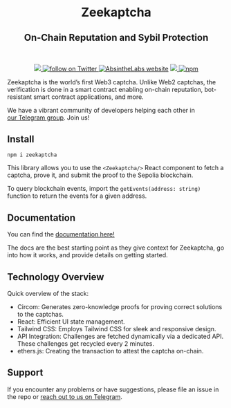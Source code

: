 <!-- <p align="center">
  <a href="https://github.com/AbsintheLabs/zeekaptcha">
    <img src="https://xmtp.org/img/logomark.svg" alt="zeekaptcha logo" width="300"/>
  </a>
</p> -->

<p align="center" style="font-size: 2em; margin-top: 0.67em; margin-bottom: 0.67em; font-weight: bold;">Zeekaptcha</p>
<!-- <h1 align="center" style="text-decoration: none;">Zeekaptcha</h1> -->
<h2 align="center">On-Chain Reputation and Sybil Protection</h2>
<br>

<p align="center">
    <!-- <a href="https://github.com/bacalhau-project/bacalhau/releases/" alt="Release">
        <img src="https://img.shields.io/github/v/release/bacalhau-project/bacalhau?display_name=tag" />
        </a> -->
    <!-- <a href="https://github.com/bacalhau-project/bacalhau/pulse" alt="Activity">
        <img src="https://img.shields.io/github/commit-activity/m/bacalhau-project/bacalhau" />
        </a> -->
    <!-- <a href="https://img.shields.io/github/downloads/bacalhau-project/bacalhau/total">
        <img src="https://img.shields.io/github/downloads/bacalhau-project/bacalhau/total" alt="total download">
        </a> -->
      <a href="https://t.me/absinthelabs"> <img src="https://img.shields.io/badge/@absinthelabs-2CA5E0.svg?logo=telegram&label=Telegram"> </a>
    <a href="https://twitter.com/intent/follow?screen_name=absinthe_labs">
        <img src="https://img.shields.io/twitter/follow/absinthe_labs?style=social&logo=twitter" alt="follow on Twitter">
        </a>
    <a href="https://www.absinthelabs.xyz/"> <img alt="AbsintheLabs website" src="https://img.shields.io/badge/website-absinthelabs.xyz-red"></a>
    <a href="" alt="Contributors">
        <img src="https://img.shields.io/badge/license-GNU GPL-green" />
      </a>
      <a href=https://www.npmjs.com/package/zeekaptcha> <img alt="npm" src="https://img.shields.io/npm/dt/zeekaptcha.svg"/> </a>
</p>

Zeekaptcha is the world’s first Web3 captcha. Unlike Web2 captchas, the verification is done in a smart contract enabling on-chain reputation, bot-resistant smart contract applications, and more.

<!-- Experience Zeekaptcha in action and claim some free Goerli ETH through our fully [on-chain bot protected faucet](https://drops.absinthelabs.xyz). -->

We have a vibrant community of developers helping each other in [our Telegram group](https://t.me/absinthelabs). Join us!

<!-- ## Quick Start

Get started with a simple webpage that creates Zeekaptcha attestions by running:

`npx create-zeekaptcha-app`

For a more detailed tutorial, visit our docs [here](https://absinthelabs.gitbook.io/zeekaptcha/). -->

## Install

`npm i zeekaptcha`

This library allows you to use the `<Zeekaptcha/>` React component to fetch a captcha, prove it, and submit the proof to the Sepolia blockchain.

To query blockchain events, import the `getEvents(address: string)` function to return the events for a given address. 

<!-- When using the component, set the chain you want to create attestations in this component parameter: <provide code here> -->

## Documentation

You can find the [documentation here!](https://absinthelabs.gitbook.io/absinthe-protect)

The docs are the best starting point as they give context for Zeekaptcha, go into how it works, and provide details on getting started. 

## Technology Overview 
Quick overview of the stack:

- Circom: Generates zero-knowledge proofs for proving correct solutions to the captchas.
- React: Efficient UI state management.
- Tailwind CSS: Employs Tailwind CSS for sleek and responsive design.
- API Integration: Challenges are fetched dynamically via a dedicated API. These challenges get recycled every 2 minutes.
- ethers.js: Creating the transaction to attest the captcha on-chain.

## Support

If you encounter any problems or have suggestions, please file an issue in the repo or [reach out to us on Telegram](https://t.me/absinthelabs).
